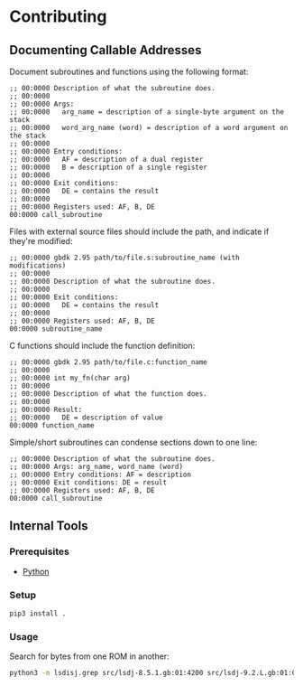 # Contributing

## Documenting Callable Addresses

Document subroutines and functions using the following format:

```
;; 00:0000 Description of what the subroutine does.
;; 00:0000
;; 00:0000 Args:
;; 00:0000   arg_name = description of a single-byte argument on the stack
;; 00:0000   word_arg_name (word) = description of a word argument on the stack
;; 00:0000
;; 00:0000 Entry conditions:
;; 00:0000   AF = description of a dual register
;; 00:0000   B = description of a single register
;; 00:0000
;; 00:0000 Exit conditions:
;; 00:0000   DE = contains the result
;; 00:0000
;; 00:0000 Registers used: AF, B, DE
00:0000 call_subroutine
```

Files with external source files should include the path, and indicate if they're modified:

```
;; 00:0000 gbdk 2.95 path/to/file.s:subroutine_name (with modifications)
;; 00:0000
;; 00:0000 Description of what the subroutine does.
;; 00:0000
;; 00:0000 Exit conditions:
;; 00:0000   DE = contains the result
;; 00:0000
;; 00:0000 Registers used: AF, B, DE
00:0000 subroutine_name
```

C functions should include the function definition:

```
;; 00:0000 gbdk 2.95 path/to/file.c:function_name
;; 00:0000
;; 00:0000 int my_fn(char arg)
;; 00:0000
;; 00:0000 Description of what the function does.
;; 00:0000
;; 00:0000 Result:
;; 00:0000   DE = description of value
00:0000 function_name
```

Simple/short subroutines can condense sections down to one line:

```
;; 00:0000 Description of what the subroutine does.
;; 00:0000 Args: arg_name, word_name (word)
;; 00:0000 Entry conditions: AF = description
;; 00:0000 Exit conditions: DE = result
;; 00:0000 Registers used: AF, B, DE
00:0000 call_subroutine
```

## Internal Tools

### Prerequisites

  - [Python](https://www.python.org/)

### Setup

```bash
pip3 install .
```

### Usage

Search for bytes from one ROM in another:

```bash
python3 -m lsdisj.grep src/lsdj-8.5.1.gb:01:4200 src/lsdj-9.2.L.gb:01:0000
```
